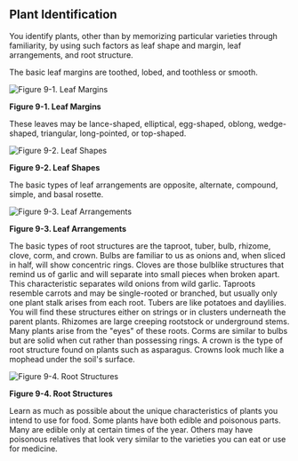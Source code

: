 ## Plant Identification

You identify plants, other than by memorizing particular varieties through familiarity, by using such factors as leaf shape and margin, leaf arrangements, and root structure.

The basic leaf margins are toothed, lobed, and toothless or smooth.

![Figure 9-1\. Leaf Margins](file:///android_asset/images/fig09-01.png)

**Figure 9-1\. Leaf Margins**

These leaves may be lance-shaped, elliptical, egg-shaped, oblong, wedge-shaped, triangular, long-pointed, or top-shaped.

![Figure 9-2\. Leaf Shapes](file:///android_asset/images/fig09-02.png)

**Figure 9-2\. Leaf Shapes**

The basic types of leaf arrangements are opposite, alternate, compound, simple, and basal rosette.

![Figure 9-3\. Leaf Arrangements](file:///android_asset/images/fig09-03.png)

**Figure 9-3\. Leaf Arrangements**

The basic types of root structures are the taproot, tuber, bulb, rhizome, clove, corm, and crown. Bulbs are familiar to us as onions and, when sliced in half, will show concentric rings. Cloves are those bulblike structures that remind us of garlic and will separate into small pieces when broken apart. This characteristic separates wild onions from wild garlic. Taproots resemble carrots and may be single-rooted or branched, but usually only one plant stalk arises from each root. Tubers are like potatoes and daylilies. You will find these structures either on strings or in clusters underneath the parent plants. Rhizomes are large creeping rootstock or underground stems. Many plants arise from the "eyes" of these roots. Corms are similar to bulbs but are solid when cut rather than possessing rings. A crown is the type of root structure found on plants such as asparagus. Crowns look much like a mophead under the soil's surface.

![Figure 9-4\. Root Structures](file:///android_asset/images/fig09-04.png)

**Figure 9-4\. Root Structures**

Learn as much as possible about the unique characteristics of plants you intend to use for food. Some plants have both edible and poisonous parts. Many are edible only at certain times of the year. Others may have poisonous relatives that look very similar to the varieties you can eat or use for medicine.



